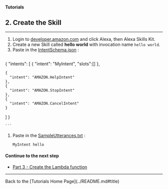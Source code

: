 #### Tutorials
## 2. Create the Skill <a id="title"></a>
<hr />


1. Login to [developer.amazon.com](https://developer.amazon.com) and click Alexa, then Alexa Skills Kit.
1. Create a new Skill called **hello world** with invocation name ```hello world```.
1. Paste in the [IntentSchema.json](./speechAssets/IntentSchema.json) :
    ```
{
  "intents": [
    {
      "intent": "MyIntent",  "slots":[]
    },

    {
      "intent": "AMAZON.HelpIntent"
    },
    {
      "intent": "AMAZON.StopIntent"
    },
    {
      "intent": "AMAZON.CancelIntent"
    }
  ]
}


    ```
1. Paste in the [SampleUtterances.txt](speechAssets/SampleUtterances.txt) :
    ```
    MyIntent hello
    ```

#### Continue to the next step


 * [Part 3 - Create the Lambda function](./PAGE3.md#title)


<hr />
Back to the [Tutorials Home Page](../README.md#title)
